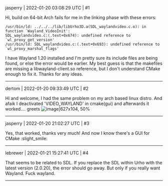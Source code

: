 jasperry | 2022-01-20 03:08:29 UTC | #1

Hi, build on 64-bit Arch fails for me in the linking phase with these errors:

```
/usr/bin/ld: ../../../lib/libUrho3D.a(SDL_waylandvideo.c.o): in function `Wayland_VideoInit':
SDL_waylandvideo.c:(.text+0x674): undefined reference to `wl_proxy_get_version'
/usr/bin/ld: SDL_waylandvideo.c:(.text+0x693): undefined reference to `wl_proxy_marshal_flags'
```
I have Wayland 1.20 installed and I'm pretty sure its include files are being found, or else the error would be earlier. My best guess is that the makefiles are missing a libwayland-client.so reference, but I don't understand CMake enough to fix it. Thanks for any ideas.

-------------------------

dertom | 2022-01-20 09:33:49 UTC | #2

Hi and welcome,
I had the same problem on my arch based linux distro. And afaik I deactivated 'VIDEO_WAYLAND' in cmake(gui) and afterwards it worked....
greets
![image|627x104, 50%](upload://7HWPq5aHr5w8ZFFxKG4IeW7Smfr.png)

-------------------------

jasperry | 2022-01-20 21:02:27 UTC | #3

Yes, that worked, thanks very much! And now I know there's a GUI for CMake :slight_smile:

-------------------------

lebrewer | 2022-01-21 15:27:41 UTC | #4

That seems to be related to SDL. If you replace the SDL within Urho with the latest version (2.0.20), the error should go away. But only if you really want Wayland. Fuck wayland.

-------------------------

